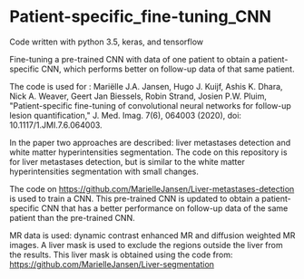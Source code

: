 # Patient-specific_fine-tuning_CNN

Code written with python 3.5, keras, and tensorflow

Fine-tuning a pre-trained CNN with data of one patient to obtain a patient-specific CNN, which performs better on follow-up data of that same patient.

The code is used for : Mariëlle J.A. Jansen, Hugo J. Kuijf, Ashis K. Dhara, Nick A. Weaver, Geert Jan Biessels, Robin Strand, Josien P.W. Pluim, "Patient-specific fine-tuning of convolutional neural networks for follow-up lesion quantification," J. Med. Imag. 7(6), 064003 (2020), doi: 10.1117/1.JMI.7.6.064003.

In the paper two approaches are described: liver metastases detection and white matter hyperintensities segmentation. The code on this repository is for liver metastases detection, but is similar to the white matter hyperintensities segmentation with small changes.

The code on https://github.com/MarielleJansen/Liver-metastases-detection is used to train a CNN. This pre-trained CNN is updated to obtain a patient-specific CNN that has a better performance on follow-up data of the same patient than the pre-trained CNN.

MR data is used: dynamic contrast enhanced MR and diffusion weighted MR images. A liver mask is used to exclude the regions outside the liver from the results. This liver mask is obtained using the code from: https://github.com/MarielleJansen/Liver-segmentation
